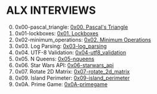 # ALX INTERVIEWS

0. 0x00-pascal_triangle: [0x00. Pascal's Triangle](https://github.com/nobleenia/alx-interview/tree/master/0x00-pascal_triangle)
1. 0x01-lockboxes: [0x01. Lockboxes](https://github.com/nobleenia/alx-interview/tree/master/0x01-lockboxes)
2. 0x02-minimum_operations: [0x02. Minimum Operations](https://github.com/nobleenia/alx-interview/tree/master/0x02-minimum_operations)
3. 0x03. Log Parsing: [0x03-log_parsing](https://github.com/nobleenia/alx-interview/tree/master/0x03-log_parsing)
4. 0x04. UTF-8 Validation: [0x04-utf8_validation](https://github.com/nobleenia/alx-interview/tree/master/0x04-utf8_validation)
5. 0x05. N Queens: [0x05-nqueens](https://github.com/nobleenia/alx-interview/tree/master/0x05-nqueens)
6. 0x06. Star Wars API: [0x06-starwars_api](https://github.com/nobleenia/alx-interview/tree/master/0x06-starwars_api)
7. 0x07. Rotate 2D Matrix: [0x07-rotate_2d_matrix](https://github.com/nobleenia/alx-interview/tree/master/0x07-rotate_2d_matrix)
8. 0x09. Island Perimeter: [0x09-island_perimeter](https://github.com/nobleenia/alx-interview/tree/master/0x09-island_perimeter)
9. 0x0A. Prime Game: [0x0A-primegame](https://github.com/nobleenia/alx-interview/tree/master/0x0A-primegame)